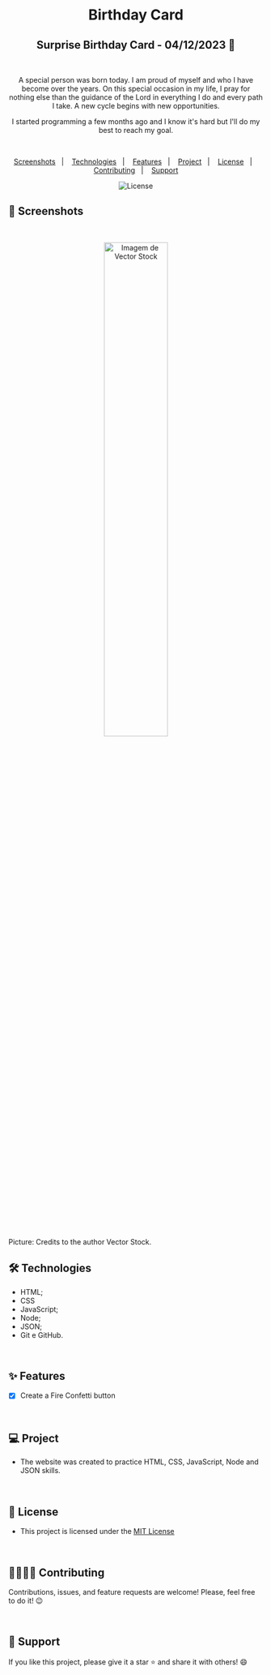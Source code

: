 <h1 align="center"> Birthday Card </h1> 

<h2 align="center">Surprise Birthday Card - 04/12/2023 🧧</h2>

<br>

<p  align="center"> A special person was born today. I am proud of myself and who I have become over the years. On this special occasion in my life, I pray for nothing else than the guidance of the Lord in everything I do and every path I take. A new cycle begins with new opportunities. </p>

<p  align="center"> I started programming a few months ago and I know it's hard but I'll do my best to reach my goal. </P>

<br>

<p align="center">  
   <a href="#-screenshots">Screenshots</a>&nbsp;&nbsp;&nbsp;|&nbsp;&nbsp;&nbsp;
  <a href="#-technologies">Technologies</a>&nbsp;&nbsp;&nbsp;|&nbsp;&nbsp;&nbsp;
  <a href="#-features">Features</a>&nbsp;&nbsp;&nbsp;|&nbsp;&nbsp;&nbsp;
  <a href="#-project">Project</a>&nbsp;&nbsp;&nbsp;|&nbsp;&nbsp;&nbsp;
  <a href="#-license">License</a>&nbsp;&nbsp;&nbsp;|&nbsp;&nbsp;&nbsp;
  <a href="#-contributing">Contributing</a>&nbsp;&nbsp;&nbsp;|&nbsp;&nbsp;&nbsp;
  <a href="#support">Support</a>  
</p>

<p align="center">
  <img alt="License" src="https://img.shields.io/static/v1?label=license&message=MIT&color=c920c9&labelColor=000000">
</p>

## 📸 Screenshots

<br>

<p align="center">
  <img alt="Imagem de Vector Stock" src="https://i.pinimg.com/736x/00/67/97/006797173a12d46c9722d2e64dd12010.jpg" width="50%">
</p>

<p> Picture: Credits to the author Vector Stock. </p

<br>

## 🛠 Technologies

- HTML;
- CSS
- JavaScript;
- Node;
- JSON;
- Git e GitHub.

<br>


## ✨ Features

- [X] Create a Fire Confetti button


<br>

## 💻 Project

- The website was created to practice HTML, CSS, JavaScript, Node and JSON skills.

<br>

## 📜 License

* This project is licensed under the [MIT License](https://choosealicense.com/licenses/mit/)

<br>

## 🫱🏻‍🫲🏻 Contributing
<p> Contributions, issues, and feature requests are welcome! Please, feel free to do it! 😉 </p>

<br>

## 🌟 Support
<p> If you like this project, please give it a star ⭐ and share it with others! 😄 </p>






